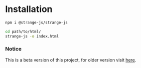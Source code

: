 # Installation

```bash
npm i @strange-js/strange-js
```

```bash
cd path/to/html/
strange-js -o index.html
```

### Notice
This is a beta version of this project, for older version visit [here](https://github.com/byStrange/strange-js/tree/4bdf7ebed4ef1990666a156a05db437e88d8d4d6).

